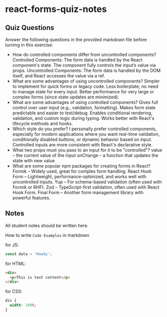# react-forms-quiz-notes

## Quiz Questions

Answer the following questions in the provided markdown file before turning in this exercise:

- How do controlled components differ from uncontrolled components?
  Controlled Components:
  The form data is handled by the React component's state. The component fully controls the input’s value via props.
  Uncontrolled Components:
  The form data is handled by the DOM itself, and React accesses the value via a ref.
- What are some advantages of using uncontrolled components?
  Simpler to implement for quick forms or legacy code.
  Less boilerplate; no need to manage state for every input.
  Better performance for very large or complex forms (since state updates are minimized).
- What are some advantages of using controlled components?
  Gives full control over user input (e.g., validation, formatting).
  Makes form state predictable and easier to test/debug.
  Enables conditional rendering, validation, and custom logic during typing.
  Works better with React's lifecycle methods and hooks.
- Which style do you prefer?
  I personally prefer controlled components, especially for modern applications where you want real-time validation, conditionally disabled buttons, or dynamic behavior based on input. Controlled inputs are more consistent with React's declarative style.
- What two props must you pass to an input for it to be "controlled"?
  value – the current value of the input
  onChange – a function that updates the state with new value
- What are some popular npm packages for creating forms in React?
  Formik – Widely used, great for complex form handling.
  React Hook Form – Lightweight, performance-optimized, and works well with uncontrolled inputs.
  Yup – For schema-based validation (often used with Formik or RHF).
  Zod – TypeScript-first validation, often used with React Hook Form.
  Final Form – Another form management library with powerful features.

## Notes

All student notes should be written here.

How to write `Code Examples` in markdown

for JS:

```javascript
const data = 'Howdy';
```

for HTML:

```html
<div>
  <p>This is text content</p>
</div>
```

for CSS:

```css
div {
  width: 100%;
}
```
